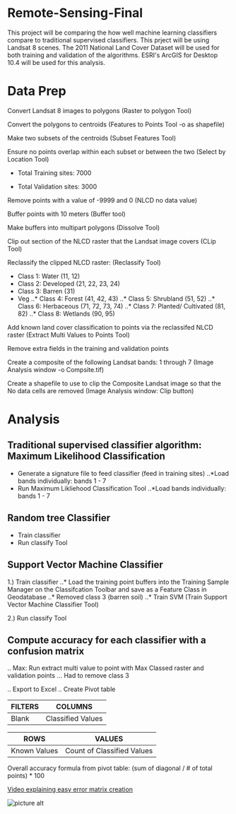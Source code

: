 # Remote-Sensing-Final
This project will be comparing the how well machine learning classifiers compare to traditional supervised classifiers. This prject will be using Landsat 8 scenes. The 2011 National Land Cover Dataset will be used for both training and validation of the algorithms. ESRI's ArcGIS for Desktop 10.4 will be used for this analysis.


# Data Prep
Convert Landsat 8 images to polygons (Raster to polygon Tool)

Convert the polygons to centroids (Features to Points Tool -o as shapefile)

Make two subsets of the centroids (Subset Features Tool)

Ensure no points overlap within each subset or between the two (Select by Location Tool)

* Total Training sites: 7000

* Total Validation sites: 3000

Remove points with a value of -9999 and 0 (NLCD no data value)

Buffer points with 10 meters (Buffer tool)

Make buffers into multipart polygons (Dissolve Tool)

Clip out section of the NLCD raster that the Landsat image covers (CLip Tool)

Reclassify the clipped NLCD raster: (Reclassify Tool)

* Class 1: Water (11, 12)
* Class 2: Developed (21, 22, 23, 24)
* Class 3: Barren (31)
* Veg 
..* Class 4: Forest (41, 42, 43)
..* Class 5: Shrubland (51, 52)
..* Class 6: Herbaceous (71, 72, 73, 74)
..* Class 7: Planted/ Cultivated (81, 82)
..* Class 8: Wetlands (90, 95)


Add known land cover classification to points via the reclassifed NLCD raster (Extract Multi Values to Points Tool)

Remove extra fields in the training and validation points

Create a composite of the following Landsat bands: 1 through 7 (Image Analysis window -o Compsite.tif)

Create a shapefile to use to clip the Composite Landsat image so that the No data cells are removed (Image Analysis window: Clip button)


# Analysis

## Traditional supervised classifier algorithm: Maximum Likelihood Classification
* Generate a signature file to feed classifier (feed in training sites)
..*Load bands individually: bands 1 - 7
* Run Maximum Likliehood Classification Tool
..*Load bands individually: bands 1 - 7

## Random tree Classifier
* Train classifier
* Run classify Tool

## Support Vector Machine Classifier
1.) Train classifier
..* Load the training point buffers into the Training Sample Manager on the Classifcation Toolbar and save as a Feature Class in Geodatabase
..* Removed class 3 (barren soil)
..* Train SVM (Train Support Vector Machine Classifier Tool)
	
2.) Run classify Tool

## Compute accuracy for each classifier with a confusion matrix
.. Max: Run extract multi value to point with Max Classed raster and validation points
... Had to remove class 3

.. Export to Excel
.. Create Pivot table

FILTERS | COLUMNS
    --- | --- 
   Blank| Classified Values

ROWS | VALUES
 --- | ---
 Known Values | Count of Classified Values

		 	

Overall accuracy formula from pivot table: (sum of diagonal / # of total points) * 100


[Video explaining easy error matrix creation](https://www.youtube.com/watch?v=9dGjuEQie7Y)


![picture alt](https://thumbs.gfycat.com/FirsthandSingleAlaskajingle-size_restricted.gif "Stats feelings")

